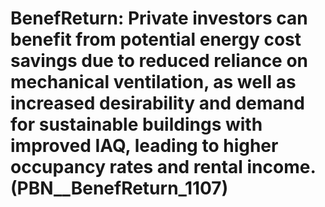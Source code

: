 # BenefReturn: __Private investors can benefit from potential energy cost savings due to reduced reliance on mechanical ventilation, as well as increased desirability and demand for sustainable buildings with improved IAQ, leading to higher occupancy rates and rental income.__ (PBN__BenefReturn_1107)

